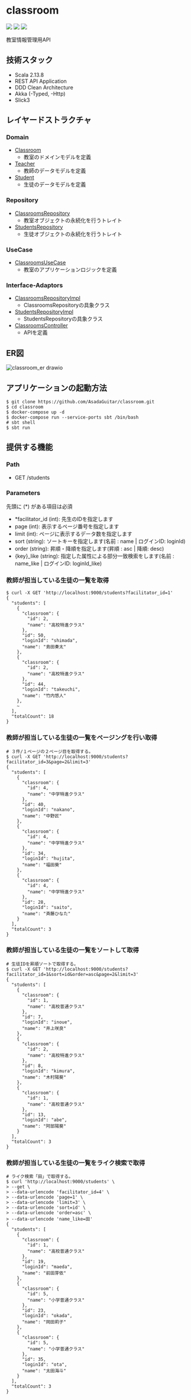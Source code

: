 # classroom
<img src="https://img.shields.io/badge/build-passed-red" /> <img src="https://img.shields.io/badge/scala-2.13.8-blue?logo=scala"/> <img src="https://img.shields.io/badge/docker-20.10.12-blue?logo=docker"/>

教室情報管理用API

## 技術スタック
+ Scala 2.13.8
+ REST API Application
+ DDD Clean Architecture
+ Akka (-Typed, -Http)
+ Slick3

## レイヤードストラクチャ

### Domain
+ [Classroom](https://github.com/AsadaGuitar/classroom/blob/master/src/main/scala/com/github/AsadaGuitar/classroom/domain/Classroom.scala)
  + 教室のドメインモデルを定義
+ [Teacher](https://github.com/AsadaGuitar/classroom/blob/master/src/main/scala/com/github/AsadaGuitar/classroom/domain/Teacher.scala)
  + 教師のデータモデルを定義
+ [Student](https://github.com/AsadaGuitar/classroom/blob/master/src/main/scala/com/github/AsadaGuitar/classroom/domain/Student.scala)
  + 生徒のデータモデルを定義
  
### Repository
+ [ClassroomsRepository](https://github.com/AsadaGuitar/classroom/blob/master/src/main/scala/com/github/AsadaGuitar/classroom/domain/repository/ClassroomsRepository.scala)
  + 教室オブジェクトの永続化を行うトレイト
+ [StudentsRepository](https://github.com/AsadaGuitar/classroom/blob/master/src/main/scala/com/github/AsadaGuitar/classroom/domain/repository/StudentsRepository.scala)
  + 生徒オブジェクトの永続化を行うトレイト

### UseCase
+ [ClassroomsUseCase](https://github.com/AsadaGuitar/classroom/blob/master/src/main/scala/com/github/AsadaGuitar/classroom/usecase/ClassroomsUseCase.scala)
  + 教室のアプリケーションロジックを定義

### Interface-Adaptors
+ [ClassroomsRepositoryImpl](https://github.com/AsadaGuitar/classroom/blob/master/src/main/scala/com/github/AsadaGuitar/classroom/adaptor/postgres/ClassroomsRepositoryImpl.scala)
  + ClassroomsRepositoryの具象クラス
+ [StudentsRepositoryImpl](https://github.com/AsadaGuitar/classroom/blob/master/src/main/scala/com/github/AsadaGuitar/classroom/adaptor/postgres/StudentsRepositoryImpl.scala)
  + StudentsRepositoryの具象クラス
+ [ClassroomsController](https://github.com/AsadaGuitar/classroom/blob/master/src/main/scala/com/github/AsadaGuitar/classroom/controller/ClassroomsController.scala)
  + APIを定義


## ER図
![classroom_er drawio](https://user-images.githubusercontent.com/79627592/197338250-bce2b0a8-4830-4427-bee5-62b2f9054048.png)



## アプリケーションの起動方法

```shell
$ git clone https://github.com/AsadaGuitar/classroom.git
$ cd classroom
$ docker-compose up -d       
$ docker-compose run --service-ports sbt /bin/bash 
# sbt shell
$ sbt run
```

## 提供する機能

### Path
+ GET /students

### Parameters
先頭に (*) がある項目は必須
+ *facilitator_id (int): 先生のIDを指定します
+ page (int): 表示するページ番号を指定します
+ limit (int): ページに表示するデータ数を指定します
+ sort (string): ソートキーを指定します(名前 : name | ログインID: loginId)
+ order (string): 昇順・降順を指定します(昇順 : asc | 降順: desc)
+ {key}_like (string): 指定した属性による部分一致検索をします(名前 : name_like | ログインID: loginId_like)

### 教師が担当している生徒の一覧を取得
```shell
$ curl -X GET 'http://localhost:9000/students?facilitator_id=1'
{
  "students": [
    {
      "classroom": {
        "id": 2,
        "name": "高校特進クラス"
      },
      "id": 50,
      "loginId": "shimada",
      "name": "島田奏太"
    },
    {
      "classroom": {
        "id": 2,
        "name": "高校特進クラス"
      },
      "id": 44,
      "loginId": "takeuchi",
      "name": "竹内悠人"
    },
    ~
  ],
  "totalCount": 18
}
```

### 教師が担当している生徒の一覧をページングを行い取得
```shell
# ３件/１ページの２ページ目を取得する。
$ curl -X GET 'http://localhost:9000/students?facilitator_id=3&page=2&limit=3'
{
  "students": [
    {
      "classroom": {
        "id": 4,
        "name": "中学特進クラス"
      },
      "id": 40,
      "loginId": "nakano",
      "name": "中野匠"
    },
    {
      "classroom": {
        "id": 4,
        "name": "中学特進クラス"
      },
      "id": 34,
      "loginId": "hujita",
      "name": "福田葵"
    },
    {
      "classroom": {
        "id": 4,
        "name": "中学特進クラス"
      },
      "id": 28,
      "loginId": "saito",
      "name": "斉藤ひなた"
    }
  ],
  "totalCount": 3
}
```

### 教師が担当している生徒の一覧をソートして取得
```shell
# 生徒IDを昇順ソートで取得する。
$ curl -X GET 'http://localhost:9000/students?facilitator_id=1&sort=id&order=asc&page=2&limit=3'
{
  "students": [
    {
      "classroom": {
        "id": 1,
        "name": "高校普通クラス"
      },
      "id": 7,
      "loginId": "inoue",
      "name": "井上咲良"
    },
    {
      "classroom": {
        "id": 2,
        "name": "高校特進クラス"
      },
      "id": 8,
      "loginId": "kimura",
      "name": "木村陽葵"
    },
    {
      "classroom": {
        "id": 1,
        "name": "高校普通クラス"
      },
      "id": 13,
      "loginId": "abe",
      "name": "阿部陽葵"
    }
  ],
  "totalCount": 3
}
```

### 教師が担当している生徒の一覧をライク検索で取得
```shell
# ライク検索「田」で取得する。
$ curl 'http://localhost:9000/students' \
> --get \
> --data-urlencode 'facilitator_id=4' \
> --data-urlencode 'page=1' \
> --data-urlencode 'limit=3' \                                                                  
> --data-urlencode 'sort=id' \
> --data-urlencode 'order=asc' \
> --data-urlencode 'name_like=田' 
{
  "students": [
    {
      "classroom": {
        "id": 1,
        "name": "高校普通クラス"
      },
      "id": 19,
      "loginId": "maeda",
      "name": "前田芽依"
    },
    {
      "classroom": {
        "id": 5,
        "name": "小学普通クラス"
      },
      "id": 23,
      "loginId": "okada",
      "name": "岡田莉子"
    },
    {
      "classroom": {
        "id": 5,
        "name": "小学普通クラス"
      },
      "id": 35,
      "loginId": "ota",
      "name": "太田海斗"
    }
  ],
  "totalCount": 3
}
```